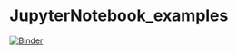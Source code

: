 # JupyterNotebook_examples
 

[![Binder](https://mybinder.org/badge_logo.svg)](https://mybinder.org/v2/gh/reneefredensborg/JupyterNotebook_examples/HEAD)
